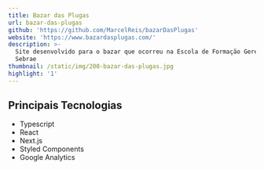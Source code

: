 ```yaml
---
title: Bazar das Plugas
url: bazar-das-plugas
github: 'https://github.com/MarcelReis/bazarDasPlugas'
website: 'https://www.bazardasplugas.com/'
description: >-
  Site desenvolvido para o bazar que ocorreu na Escola de Formação Gerencial do
  Sebrae
thumbnail: /static/img/200-bazar-das-plugas.jpg
highlight: '1'
---
```

## Principais Tecnologias
* Typescript 
* React
* Next.js
* Styled Components
* Google Analytics
